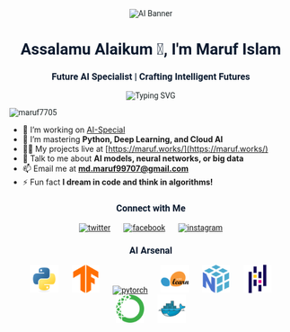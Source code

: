 <p align="center">
  <img src="https://i.imgur.com/8Zx3Z9N.png" alt="AI Banner" width="600" height="150"/>
</p>
<h1 align="center">Assalamu Alaikum 👋, I'm Maruf Islam</h1>
<h3 align="center">Future AI Specialist | Crafting Intelligent Futures</h3>
<p align="center">
  <img src="https://readme-typing-svg.herokuapp.com?font=Roboto+Mono&size=20&pause=1000&color=00D4FF¢er=true&vCenter=true&width=450&lines=Driven+by+AI+Innovation;Mastering+Machine+Learning+and+Data+Science" alt="Typing SVG" />
</p>
<p align="left"> <img src="https://komarev.com/ghpvc/?username=maruf7705&label=Profile%20views&color=0e75b6&style=flat" alt="maruf7705" /> </p>

- 🔭 I’m working on [AI-Special](https://github.com/maruf7705/ai-special)
- 🌱 I’m mastering **Python, Deep Learning, and Cloud AI**
- 👨‍💻 My projects live at [https://maruf.works/](https://maruf.works/)
- 💬 Talk to me about **AI models, neural networks, or big data**
- 📫 Email me at **md.maruf99707@gmail.com**
- ⚡ Fun fact **I dream in code and think in algorithms!**

<h3 align="center">Connect with Me</h3>
<p align="center">
  <a href="https://twitter.com/sadikmaruf99707" target="_blank"><img src="https://raw.githubusercontent.com/simple-icons/simple-icons/master/icons/twitter.svg" alt="twitter" height="35" width="45" /></a>
  <a href="https://fb.com/sadikmaruf99707" target="_blank"><img src="https://raw.githubusercontent.com/simple-icons/simple-icons/master/icons/facebook.svg" alt="facebook" height="35" width="45" /></a>
  <a href="https://instagram.com/sadikmaruf99707" target="_blank"><img src="https://raw.githubusercontent.com/simple-icons/simple-icons/master/icons/instagram.svg" alt="instagram" height="35" width="45" /></a>
</p>

<h3 align="center">AI Arsenal</h3>
<p align="center">
  <a href="https://www.python.org" target="_blank" rel="noreferrer"><img src="https://raw.githubusercontent.com/devicons/devicon/master/icons/python/python-original.svg" alt="python" width="50" height="50"/></a>
  <a href="https://www.tensorflow.org" target="_blank" rel="noreferrer"><img src="https://raw.githubusercontent.com/devicons/devicon/master/icons/tensorflow/tensorflow-original.svg" alt="tensorflow" width="50" height="50"/></a>
  <a href="https://pytorch.org" target="_blank" rel="noreferrer"><img src="https://www.vectorlogo.zone/logos/pytorch/pytorch-icon.svg" alt="pytorch" width="50" height="50"/></a>
  <a href="https://scikit-learn.org" target="_blank" rel="noreferrer"><img src="https://raw.githubusercontent.com/devicons/devicon/master/icons/scikitlearn/scikitlearn-original.svg" alt="scikit-learn" width="50" height="50"/></a>
  <a href="https://numpy.org" target="_blank" rel="noreferrer"><img src="https://raw.githubusercontent.com/devicons/devicon/master/icons/numpy/numpy-original.svg" alt="numpy" width="50" height="50"/></a>
  <a href="https://pandas.pydata.org" target="_blank" rel="noreferrer"><img src="https://raw.githubusercontent.com/devicons/devicon/master/icons/pandas/pandas-original.svg" alt="pandas" width="50" height="50"/></a>
  <a href="https://www.anaconda.com" target="_blank" rel="noreferrer"><img src="https://raw.githubusercontent.com/devicons/devicon/master/icons/anaconda/anaconda-original.svg" alt="anaconda" width="50" height="50"/></a>
  <a href="https://www.docker.com" target="_blank" rel="noreferrer"><img src="https://raw.githubusercontent.com/devicons/devicon/master/icons/docker/docker-original.svg" alt="docker" width="50" height="50"/></a>
</p>

<style>
  h1, h3 {
    font-family: 'Roboto', sans-serif;
    color: #0A1A2F;
  }
  p {
    font-family: 'Roboto', sans-serif;
    color: #1C2526;
  }
  a img {
    margin: 0 10px;
    transition: transform 0.3s ease, opacity 0.3s ease;
  }
  a img:hover {
    transform: scale(1.3);
    opacity: 0.9;
  }
  .center {
    display: flex;
    justify-content: center;
    align-items: center;
  }
</style>
